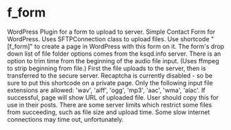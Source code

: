 # f_form
WordPress Plugin for a form to upload to server.
Simple Contact Form for WordPress.
Uses SFTPConnection class to upload files.
Use shortcode "[f_form]" to create a page in WordPress with this form on it.
The form's drop down list of file folder options comes from the ksqd.info server.
There is an option to trim time from the beginning of the audio file input. (Uses ffmpeg to strip beginning from file.)
First the file uploads to the server, then is transferred to the secure server.
Recaptcha is currently disabled - so be sure to put this shortcode on a private page.
Only the following input file extensions are allowed: 'wav', 'aiff', 'ogg', 'mp3', 'aac', 'wma', 'alac'.
If successful, page will show URL of uploaded file. User should copy this for use in their posts.
There are some server limits which restrict some files from succeeding, such as file size and upload time.
Some slow internet connections may time out, unfortunately.
